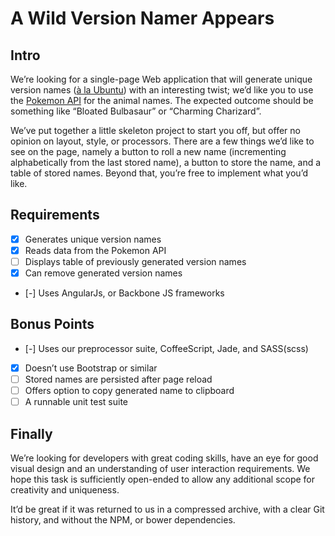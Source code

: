 # A Wild Version Namer Appears

## Intro

We’re looking for a single-page Web application that will generate unique version names ([à la Ubuntu][ubuntu-code-names]) with an interesting twist; we’d like you to use the [Pokemon API][pokemon-api] for the animal names. The expected outcome should be something like “Bloated Bulbasaur” or “Charming Charizard”.

We’ve put together a little skeleton project to start you off, but offer no opinion on layout, style, or processors. There are a few things we’d like to see on the page, namely a button to roll a new name (incrementing alphabetically from the last stored name), a button to store the name, and a table of stored names. Beyond that, you’re free to implement what you’d like.

## Requirements

- [x] Generates unique version names
- [x] Reads data from the Pokemon API
- [ ] Displays table of previously generated version names
- [x] Can remove generated version names
- [-] Uses AngularJs, or Backbone JS frameworks

## Bonus Points

- [-] Uses our preprocessor suite, CoffeeScript, Jade, and SASS(scss)
- [x] Doesn’t use Bootstrap or similar
- [ ] Stored names are persisted after page reload
- [ ] Offers option to copy generated name to clipboard
- [ ] A runnable unit test suite

## Finally

We’re looking for developers with great coding skills, have an eye for good visual design and an understanding of user interaction requirements. We hope this task is sufficiently open-ended to allow any additional scope for creativity and uniqueness.

It’d be great if it was returned to us in a compressed archive, with a clear Git history, and without the NPM, or bower dependencies.

[ubuntu-code-names]: https://wiki.ubuntu.com/DevelopmentCodeNames
[pokemon-api]: http://pokeapi.co/
